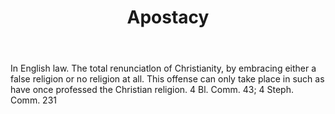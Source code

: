 ---
title: Apostacy
permalink: "/definitions/apostacy.html"
body: In English law. The total renunciatlon of Christianity, by embracing either
  a false religion or no religion at all. This offense can only take place in such
  as have once professed the Christian religion. 4 Bl. Comm. 43; 4 Steph. Comm. 231
published_at: '2018-07-07'
layout: post
---